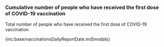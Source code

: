 ### Cumulative number of people who have received the first dose of COVID-19 vaccination

Total number of people who have received the first dose of COVID-19 vaccination.

{inc:base/vaccinationsDailyReportDate.md|modals}